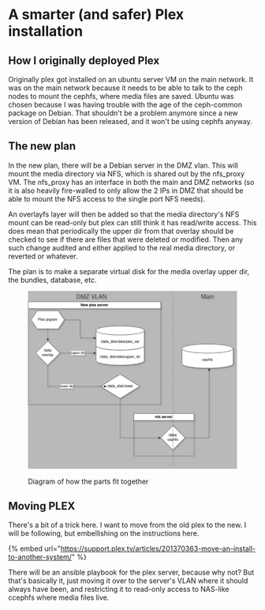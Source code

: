 # A smarter (and safer) Plex installation

## How I originally deployed Plex&#x20;

Originally plex got installed on an ubuntu server VM on the main network. It was on the main network because it needs to be able to talk to the ceph nodes to mount the cephfs, where media files are saved. Ubuntu was chosen because I was having trouble with the age of the ceph-common package on Debian. That shouldn't be a problem anymore since a new version of Debian has been released, and it won't be using cephfs anyway.

## The new plan&#x20;

In the new plan, there will be a Debian server in the DMZ vlan. This will mount the media directory via NFS, which is shared out by the nfs\_proxy VM. The nfs\_proxy has an interface in both the main and DMZ networks (so it is also heavily fire-walled to only allow the 2 IPs in DMZ that should be able to mount the NFS access to the single port NFS needs).

An overlayfs layer will then be added so that the media directory's NFS mount can be read-only but plex can still think it has read/write access. This does mean that periodically the upper dir from that overlay should be checked to see if there are files that were deleted or modified. Then any such change audited and either applied to the real media directory, or reverted or whatever.

The plan is to make a separate virtual disk for the media overlay upper dir, the bundles, database, etc.

<figure><img src=".gitbook/assets/img1.png" alt=""><figcaption><p>Diagram of how the parts fit together</p></figcaption></figure>

## Moving PLEX&#x20;

There's a bit of a trick here. I want to move from the old plex to the new. I will be following, but embellishing on the instructions here.&#x20;

{% embed url="https://support.plex.tv/articles/201370363-move-an-install-to-another-system/" %}

There will be an ansible playbook for the plex server, because why not?  But that's basically it, just moving it over to the server's VLAN where it should always have been, and restricting it to read-only access to NAS-like ccephfs where media files live. &#x20;
